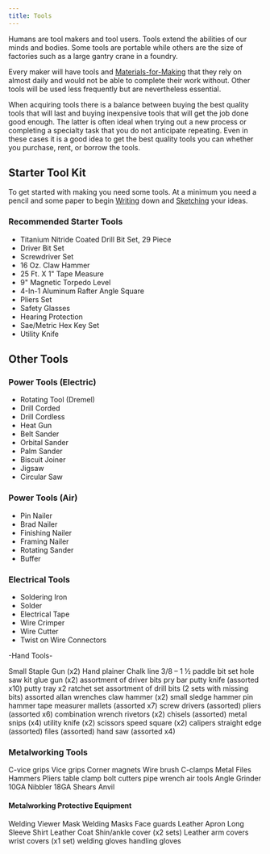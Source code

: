 ```yaml
---
title: Tools
---
```


Humans are tool makers and tool users. Tools extend the abilities of our minds and bodies. Some tools are portable while others are the size of factories such as a large gantry crane in a foundry.

Every maker will have tools and [Materials-for-Making](../sculpture/materials-for-making.md) that they rely on almost daily and would not be able to complete their work without. Other tools will be used less frequently but are nevertheless essential.

When acquiring tools there is a balance between buying the best quality tools that will last and buying inexpensive tools that will get the job done good enough. The latter is often ideal when trying out a new process or completing a specialty task that you do not anticipate repeating. Even in these cases it is a good idea to get the best quality tools you can whether you purchase, rent, or borrow the tools.

## Starter Tool Kit

To get started with making you need some tools. At a minimum you need a pencil and some paper to begin [Writing](../art-faq/writing.md) down and [Sketching](../drawing/sketching.md) your ideas.

### Recommended Starter Tools

- Titanium Nitride Coated Drill Bit Set, 29 Piece
- Driver Bit Set
- Screwdriver Set
- 16 Oz. Claw Hammer
- 25 Ft. X 1" Tape Measure
- 9" Magnetic Torpedo Level
- 4-In-1 Aluminum Rafter Angle Square
- Pliers Set
- Safety Glasses
- Hearing Protection
- Sae/Metric Hex Key Set
- Utility Knife

## Other Tools

### Power Tools (Electric)

- Rotating Tool (Dremel)
- Drill Corded
- Drill Cordless
- Heat Gun
- Belt Sander
- Orbital Sander
- Palm Sander
- Biscuit Joiner
- Jigsaw
- Circular Saw

### Power Tools (Air)

- Pin Nailer
- Brad Nailer
- Finishing Nailer
- Framing Nailer
- Rotating Sander
- Buffer

### Electrical Tools

- Soldering Iron
- Solder
- Electrical Tape
- Wire Crimper
- Wire Cutter
- Twist on Wire Connectors

-Hand Tools-

Small Staple Gun (x2) Hand plainer Chalk line 3/8 – 1 ½ paddle bit set hole saw kit glue gun (x2) assortment of driver bits pry bar putty knife (assorted x10) putty tray x2 ratchet set assortment of drill bits (2 sets with missing bits) assorted allan wrenches claw hammer (x2) small sledge hammer pin hammer tape measurer mallets (assorted x7) screw drivers (assorted) pliers (assorted x6) combination wrench rivetors (x2) chisels (assorted) metal snips (x4) utility knife (x2) scissors speed square (x2) calipers straight edge (assorted) files (assorted) hand saw (assorted x4)

### Metalworking Tools

C-vice grips Vice grips Corner magnets Wire brush C-clamps Metal Files Hammers Pliers table clamp bolt cutters pipe wrench air tools Angle Grinder 10GA Nibbler 18GA Shears Anvil

#### Metalworking Protective Equipment

Welding Viewer Mask Welding Masks Face guards Leather Apron Long Sleeve Shirt Leather Coat Shin/ankle cover (x2 sets) Leather arm covers wrist covers (x1 set) welding gloves handling gloves
